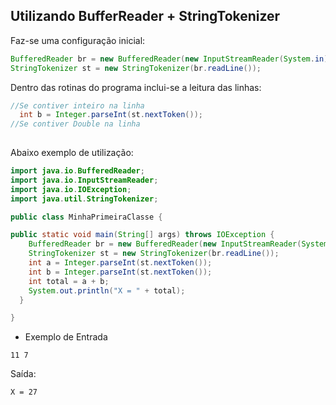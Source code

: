 ## Utilizando BufferReader + StringTokenizer

Faz-se uma configuração inicial:
````Java
BufferedReader br = new BufferedReader(new InputStreamReader(System.in));
StringTokenizer st = new StringTokenizer(br.readLine());
````
Dentro das rotinas do programa inclui-se a leitura das linhas:
````Java
//Se contiver inteiro na linha
  int b = Integer.parseInt(st.nextToken());
//Se contiver Double na linha 
 
````

Abaixo exemplo de utilização:
````Java
import java.io.BufferedReader; 
import java.io.InputStreamReader; 
import java.io.IOException; 
import java.util.StringTokenizer; 

public class MinhaPrimeiraClasse { 

public static void main(String[] args) throws IOException { 
    BufferedReader br = new BufferedReader(new InputStreamReader(System.in)); 
    StringTokenizer st = new StringTokenizer(br.readLine()); 
    int a = Integer.parseInt(st.nextToken()); 
    int b = Integer.parseInt(st.nextToken()); 
    int total = a + b; 
    System.out.println("X = " + total); 
  } 

} 
````

* Exemplo de Entrada
~~~~
11 7
~~~~

Saída:
~~~~
X = 27
~~~~